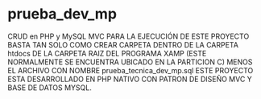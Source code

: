 # prueba_dev_mp
CRUD en PHP y MySQL MVC
PARA LA EJECUCIÓN DE ESTE PROYECTO BASTA TAN SOLO COMO CREAR CARPETA DENTRO DE LA CARPETA htdocs DE LA CARPETA RAIZ DEL PROGRAMA XAMP (ESTE NORMALMENTE SE ENCUENTRA UBICADO EN LA PARTICION C\) MENOS EL ARCHIVO CON NOMBRE prueba_tecnica_dev_mp.sql ESTE PROYECTO ESTA DESARROLLADO EN PHP NATIVO CON PATRON DE DISEÑO MVC Y BASE DE DATOS MYSQL. 

